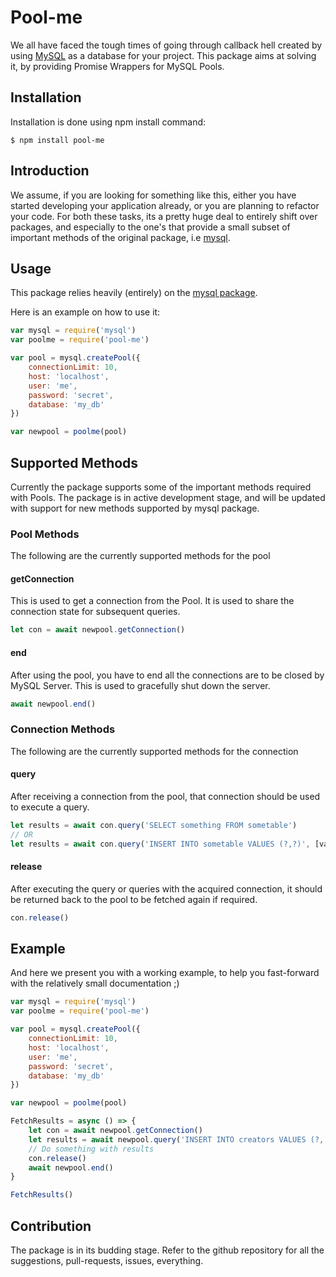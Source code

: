 # Pool-me
We all have faced the tough times of going through callback hell created by using [MySQL](https://www.npmjs.com/package/mysql#install) as a database for your project. This package aims at solving it, by providing Promise Wrappers for MySQL Pools.

## Installation
Installation is done using npm install command:
```
$ npm install pool-me
```

## Introduction
We assume, if you are looking for something like this, either you have started developing your application already, or you are planning to refactor your code. For both these tasks, its a pretty huge deal to entirely shift over packages, and especially to the one's that provide a small subset of important methods of the original package, i.e [mysql](https://www.npmjs.com/package/mysql#install).

## Usage
This package relies heavily (entirely) on the [mysql package](https://www.npmjs.com/package/mysql#install).

Here is an example on how to use it:

``` javascript
var mysql = require('mysql')
var poolme = require('pool-me')

var pool = mysql.createPool({
    connectionLimit: 10,
    host: 'localhost',
    user: 'me',
    password: 'secret',
    database: 'my_db'
})

var newpool = poolme(pool)
```

## Supported Methods
Currently the package supports some of the important methods required with Pools. The package is in active development stage, and will be updated with support for new methods supported by mysql package.

### Pool Methods
The following are the currently supported methods for the pool

#### getConnection
This is used to get a connection from the Pool. It is used to share the connection state for subsequent queries.
 ``` javascript
 let con = await newpool.getConnection()
 ```

#### end
After using the pool, you have to end all the connections are to be closed by MySQL Server. This is used to gracefully shut down the server.
 ``` javascript
 await newpool.end()
 ```

### Connection Methods
The following are the currently supported methods for the connection

#### query
After receiving a connection from the pool, that connection should be used to execute a query. 
``` javascript
let results = await con.query('SELECT something FROM sometable')
// OR
let results = await con.query('INSERT INTO sometable VALUES (?,?)', [value1, value2])
```

#### release
After executing the query or queries with the acquired connection, it should be returned back to the pool to be fetched again if required.
``` javascript
con.release()
```

## Example
And here we present you with a working example, to help you fast-forward with the relatively small documentation ;)
``` javascript
var mysql = require('mysql')
var poolme = require('pool-me')

var pool = mysql.createPool({
    connectionLimit: 10,
    host: 'localhost',
    user: 'me',
    password: 'secret',
    database: 'my_db'
})

var newpool = poolme(pool)

FetchResults = async () => {
    let con = await newpool.getConnection()
    let results = await newpool.query('INSERT INTO creators VALUES (?, ?)', ['Sarthik', 'Gupta'])
    // Do something with results
    con.release()
    await newpool.end()
}

FetchResults()
```

## Contribution
The package is in its budding stage. Refer to the github repository for all the suggestions, pull-requests, issues, everything.